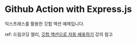# Github Action with Express.js

익스프레스를 활용한 깃헙 액션 예제입니다.

ref: 드림코딩 엘리, [깃헙 액션으로 자동 배포하기](https://www.youtube.com/watch?v=iLqGzEkusIw) 강의 참고